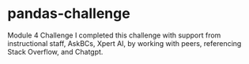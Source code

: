 # pandas-challenge
Module 4 Challenge 
I completed this challenge with support from instructional staff, AskBCs, Xpert AI, by working with peers, referencing Stack Overflow, and Chatgpt.
